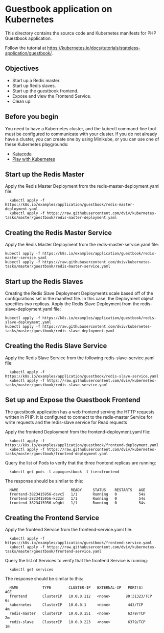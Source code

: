 # Guestbook application on Kubernetes

This directory contains the source code and Kubernetes manifests for PHP
Guestbook application.

Follow the tutorial at https://kubernetes.io/docs/tutorials/stateless-application/guestbook/.

## Objectives
- Start up a Redis master.
- Start up Redis slaves.
- Start up the guestbook frontend.
- Expose and view the Frontend Service.
- Clean up

## Before you begin
You need to have a Kubernetes cluster, and the kubectl command-line tool must be configured to communicate with your cluster. If you do not already have a cluster, you can create one by using Minikube, or you can use one of these Kubernetes playgrounds:

- [Katacoda](https://www.katacoda.com/courses/kubernetes/playground)
- [Play with Kubernetes](https://https://labs.play-with-k8s.com/)



## Start up the Redis Master
Apply the Redis Master Deployment from the redis-master-deployment.yaml file:
```
  kubectl apply -f https://k8s.io/examples/application/guestbook/redis-master-deployment.yaml
  kubectl apply -f https://raw.githubusercontent.com/dviv/kubernetes-tasks/master/guestbook/redis-master-deployment.yaml
```

## Creating the Redis Master Service
Apply the Redis Master Deployment from the redis-master-service.yaml file:
```
kubectl apply -f https://k8s.io/examples/application/guestbook/redis-master-service.yaml
kubectl apply -f https://raw.githubusercontent.com/dviv/kubernetes-tasks/master/guestbook/redis-master-service.yaml
```

## Start up the Redis Slaves
Creating the Redis Slave Deployment
Deployments scale based off of the configurations set in the manifest file. In this case, the Deployment object specifies two replicas.
Apply the Redis Slave Deployment from the redis-slave-deployment.yaml file:
```
kubectl apply -f https://k8s.io/examples/application/guestbook/redis-slave-deployment.yaml
kubectl apply -f https://raw.githubusercontent.com/dviv/kubernetes-tasks/master/guestbook/redis-slave-deployment.yaml
```

## Creating the Redis Slave Service
Apply the Redis Slave Service from the following redis-slave-service.yaml file:
```
  kubectl apply -f https://k8s.io/examples/application/guestbook/redis-slave-service.yaml
  kubectl apply -f https://raw.githubusercontent.com/dviv/kubernetes-tasks/master/guestbook/redis-slave-service.yaml
```

## Set up and Expose the Guestbook Frontend
The guestbook application has a web frontend serving the HTTP requests written in PHP. It is configured to connect to the redis-master Service for write requests and the redis-slave service for Read requests

Apply the frontend Deployment from the frontend-deployment.yaml file:
```
  kubectl apply -f https://k8s.io/examples/application/guestbook/frontend-deployment.yaml
  kubectl apply -f https://raw.githubusercontent.com/dviv/kubernetes-tasks/master/guestbook/frontend-deployment.yaml
```
Query the list of Pods to verify that the three frontend replicas are running:
```
  kubectl get pods -l app=guestbook -l tier=frontend
```
The response should be similar to this:
```
  NAME                        READY     STATUS    RESTARTS   AGE
  frontend-3823415956-dsvc5   1/1       Running   0          54s
  frontend-3823415956-k22zn   1/1       Running   0          54s
  frontend-3823415956-w9gbt   1/1       Running   0          54s
```

## Creating the Frontend Service
Apply the frontend Service from the frontend-service.yaml file:
```
  kubectl apply -f https://k8s.io/examples/application/guestbook/frontend-service.yaml
  kubectl apply -f https://raw.githubusercontent.com/dviv/kubernetes-tasks/master/guestbook/frontend-service.yaml
```
Query the list of Services to verify that the frontend Service is running:
```
  kubectl get services 
```
The response should be similar to this:
```
  NAME           TYPE        CLUSTER-IP   EXTERNAL-IP   PORT(S)        AGE
  frontend       ClusterIP   10.0.0.112   <none>       80:31323/TCP   6s
  kubernetes     ClusterIP   10.0.0.1     <none>        443/TCP        4m
  redis-master   ClusterIP   10.0.0.151   <none>        6379/TCP       2m
  redis-slave    ClusterIP   10.0.0.223   <none>        6379/TCP       1m
```







